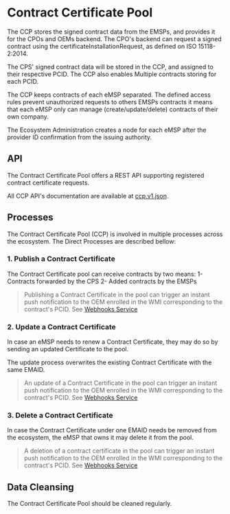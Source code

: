 # Contract Certificate Pool

The CCP stores the signed contract data from the EMSPs, and provides it for the CPOs and OEMs backend. The CPO's backend can request a signed contract using the certificateInstallationRequest, as defined on ISO 15118-2:2014.

The CPS' signed contract data will be stored in the CCP, and assigned to their respective PCID. The CCP also enables Multiple contracts storing for each PCID. 

The CCP keeps contracts of each eMSP separated. The defined access rules prevent unauthorized requests to others EMSPs contracts it means that each eMSP only can manage (create/update/delete) contracts of their own company.

The Ecosystem Administration creates a node for each eMSP after the provider ID confirmation from the issuing authority.


## API

The Contract Certificate Pool offers a REST API supporting registered contract certificate requests.

All CCP API's documentation are available at [ccp.v1.json](../../specification/apis/ccp/ccp.api.v1.json).

## Processes

The Contract Certificate Pool (CCP) is involved in multiple processes across the ecosystem. The Direct Processes are described bellow:

### 1. Publish a Contract Certificate

The Contract Certificate pool can receive contracts by two means: 
1- Contracts forwarded by the CPS 
2- Added contracts by the EMSPs

<!-- theme: info -->

> Publishing a Contract Certificate in the pool can trigger an instant push notification to the OEM enrolled in the WMI corresponding to the contract's PCID. See [Webhooks Service](./06_webhook-service.md)

### 2. Update a Contract Certificate

In case an eMSP needs to renew a Contract Certificate, they may do so by sending an updated Certificate to the pool.

The update process overwrites the existing Contract Certificate with the same EMAID.

<!-- theme: info -->

> An update of a Contract Certificate in the pool can trigger an instant push notification to the OEM enrolled in the WMI corresponding to the contract's PCID. See [Webhooks Service](./06_webhook-service.md)


### 3. Delete a Contract Certificate

In case the Contract Certificate under one EMAID needs be removed from the ecosystem, the eMSP that owns it may delete it from the pool.

<!-- theme: info -->

> A deletion of a contract certificate in the pool can trigger an instant push notification to the OEM enrolled in the WMI corresponding to the contract's PCID. See [Webhooks Service](./06_webhook-service.md)

## Data Cleansing
         
The Contract Certificate Pool should be cleaned regularly.
